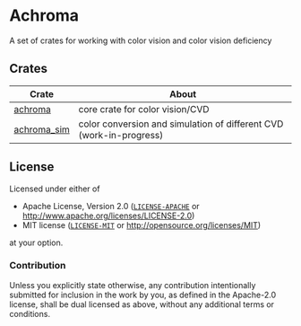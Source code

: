 # Achroma

A set of crates for working with color vision and color vision deficiency

## Crates

| Crate | About |
| ----- | ------ |
| [achroma](./crates/achroma/) | core crate for color vision/CVD |
| [achroma_sim](./crates/achroma_sim) | color conversion and simulation of different CVD (work-in-progress) |

## License

Licensed under either of

- Apache License, Version 2.0 ([`LICENSE-APACHE`](LICENSE-APACHE) or <http://www.apache.org/licenses/LICENSE-2.0>)
- MIT license ([`LICENSE-MIT`](LICENSE-MIT) or <http://opensource.org/licenses/MIT>)

at your option.

### Contribution

Unless you explicitly state otherwise, any contribution intentionally submitted for inclusion in the work by you, as defined in the Apache-2.0 license, shall be dual licensed as above, without any additional terms or conditions.
